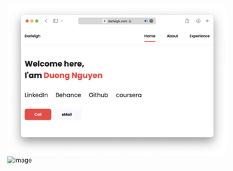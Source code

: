 ![](preview.png)
<img width="911" alt="image" src="https://user-images.githubusercontent.com/46626581/175103924-90373f1b-bef6-435d-872a-622a34e1e348.png">
